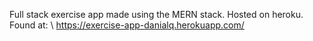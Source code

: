 Full stack exercise app made using the MERN stack. Hosted on heroku. Found at: \\ https://exercise-app-danialq.herokuapp.com/